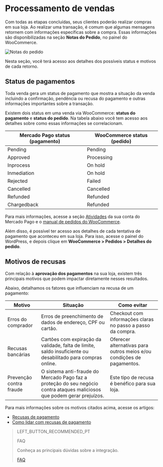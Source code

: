 # Processamento de vendas

Com todas as etapas concluídas, seus clientes poderão realizar compras em sua loja. Ao realizar uma transação, é comum que algumas mensagens retornem com informações específicas sobre a compra. Essas informações são disponibilizadas na seção **Notas do Pedido**, no painel do WooCommerce.

![Notas do pedido](/images/woocomerce/pt_order_notes_01.png)

Nesta seção, você terá acesso aos detalhes dos possíveis status e motivos de cada retorno.

## Status de pagamentos

Toda venda gera um status de pagamento que mostra a situação da venda incluindo a confirmação, pendência ou recusa do pagamento e outras informações importantes sobre a transação. 

Existem dois status em uma venda via WooCommerce: **status do pagamento** e **status do pedido**. Na tabela abaixo você tem acesso aos detalhes sobre como essas informações se correlacionam.

| Mercado Pago status (pagamento) | WooCommerce status (pedido) |
|---|---|
| Pending | Pending |
| Approved | Processing |
| Inprocess | On hold |
| Inmediation | On hold|
| Rejected | Failed |
| Cancelled | Cancelled |
| Refunded | Refunded |
| Chargedback| Refunded|

Para mais informações, acesse a seção [Atividades](https://www.mercadopago[FAKER][URL][DOMAIN]/activities) da sua conta do Mercado Pago e o [manual de pedidos do WooCommerce]( https://docs.woocommerce.com/document/como-gerenciar-pedidos/).

Além disso, é possível ter acesso aos detalhes de cada tentativa de pagamento que aconteceu em sua loja. Para isso, acesse o painel do WordPress, e depois clique em **WooCommerce > Pedidos > Detalhes do pedido**.

## Motivos de recusas

Com relação à **aprovação dos pagamentos** na sua loja, existem três principais motivos que podem impactar diretamente nesses resultados. 

Abaixo, detalhamos os fatores que influenciam na recusa de um pagamento:

| Motivo | Situação | Como evitar |
|---|---|---|
| Erros do comprador | Erros de preenchimento de dados de endereço, CPF ou cartão. | Checkout com informações claras no passo a passo da compra. |
| Recusas bancárias | Cartões com expiração da validade, falta de limite, saldo insuficiente ou desabilitado para compras online.| Oferecer alternativas para outros meios e/ou condições de pagamentos. | 
| Prevenção contra fraude | O sistema anti-fraude do Mercado Pago faz a proteção do seu negócio contra ataques maliciosos que podem gerar prejuízos. | Este tipo de recusa é benéfico para sua loja.  |

Para mais informações sobre os motivos citados acima, acesse os artigos:

* [Recusas de pagamento](https://conteudo.mercadopago.com.br/entenda-como-funcionam-as-recusas-de-aprovacao-de-pagamentos-no-mercado-pago) 
* [Como lidar com recusas de pagamento](https://conteudo.mercadopago.com.br/como-lidar-com-as-recusas-de-pagamento-do-cartao-de-credito-no-seu-e-commerce)

> LEFT_BUTTON_RECOMMENDED_PT
>
> FAQ
>
> Conheça as principais dúvidas sobre a integração.
>
> [FAQ](https://www.mercadopago[FAKER][URL][DOMAIN]/developers/pt/guides/plugins/woocommerce/faq)
